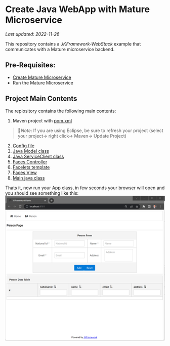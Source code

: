 # Create Java WebApp with Mature Microservice
_Last updated: 2022-11-26_


This repository contains a _JKFramework-WebStack_ example that communicates with a Mature microservice backend.

## Pre-Requisites:
- [Create Mature Microservice](https://github.com/kiswanij/jk-framework-microservice-mature-example)
- Run the Mature Microservice 

## Project Main Contents 
The repiository contains the following main contents: 
1. Maven project with [pom.xml](pom.xml)
  > :page_facing_up:*Note*: If you are using Eclipse, be sure to refresh your project (select your project→ right click→ Maven→ Update Project)
2. [Config file](src/main/resources/config.properties)  
3. [Java Model class](src/main/java/com/app/person/Model.java)    
4. [Java ServiceClient class](src/main/java/com/app/person/ServiceClient.java) 
5. [Faces Controller](src/main/java/com/app/person/Controller.java) 
6. [Facelets template](src/main/webapp/WEB-INF/templates/default.xhtml) 
7. [Faces View](src/main/webapp/index.xhtml)   
8. [Main java class](src/main/java/com/app/App.java)  

Thats it, now run your App class, in few seconds your browser will open and you should see something like this:
![Screenshot](screenshots/home.png)

